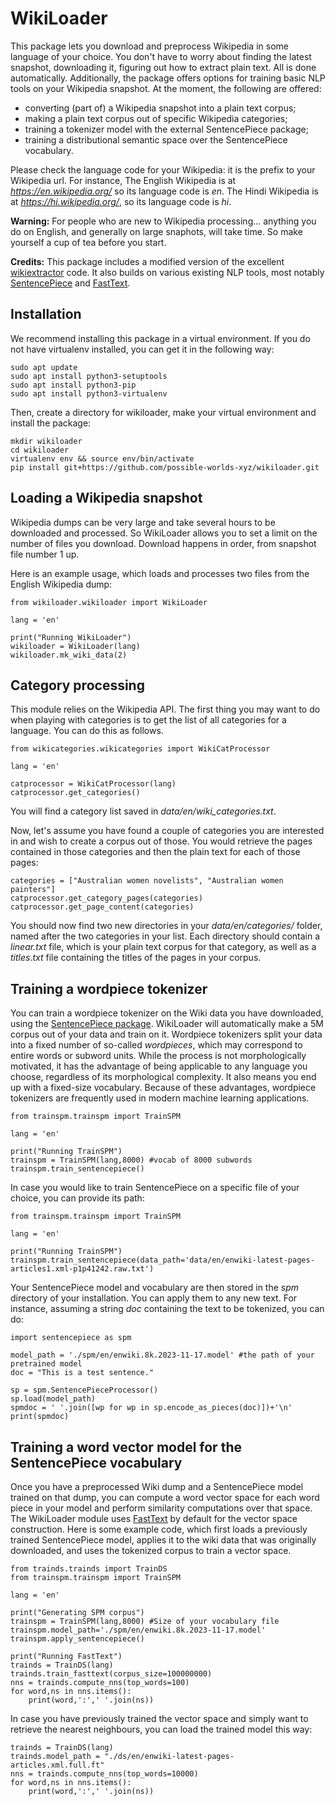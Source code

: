 # WikiLoader

This package lets you download and preprocess Wikipedia in some language of your choice. You don't have to worry about finding the latest snapshot, downloading it, figuring out how to extract plain text. All is done automatically. Additionally, the package offers options for training basic NLP tools on your Wikipedia snapshot. At the moment, the following are offered:

* converting (part of) a Wikipedia snapshot into a plain text corpus;
* making a plain text corpus out of specific Wikipedia categories;
* training a tokenizer model with the external SentencePiece package;
* training a distributional semantic space over the SentencePiece vocabulary.

Please check the language code for your Wikipedia: it is the prefix to your Wikipedia url. For instance, The English Wikipedia is at *https://en.wikipedia.org/* so its language code is *en*. The Hindi Wikipedia is at *https://hi.wikipedia.org/*, so its language code is *hi*.

**Warning:** For people who are new to Wikipedia processing... anything you do on English, and generally on large snaphots, will take time. So make yourself a cup of tea before you start.

**Credits:** This package includes a modified version of the excellent [wikiextractor](https://github.com/attardi/wikiextractor) code. It also builds on various existing NLP tools, most notably [SentencePiece](https://github.com/google/sentencepiece) and [FastText](https://github.com/facebookresearch/fastText).


## Installation

We recommend installing this package in a virtual environment. If you do not have virtualenv installed, you can get it in the following way: 

```
sudo apt update
sudo apt install python3-setuptools
sudo apt install python3-pip
sudo apt install python3-virtualenv
```

Then, create a directory for wikiloader, make your virtual environment and install the package:

```
mkdir wikiloader
cd wikiloader
virtualenv env && source env/bin/activate
pip install git+https://github.com/possible-worlds-xyz/wikiloader.git
```


## Loading a Wikipedia snapshot

Wikipedia dumps can be very large and take several hours to be downloaded and processed. So WikiLoader allows you to set a limit on the number of files you download. Download happens in order, from snapshot file number 1 up.

Here is an example usage, which loads and processes two files from the English Wikipedia dump:

```
from wikiloader.wikiloader import WikiLoader

lang = 'en'

print("Running WikiLoader")
wikiloader = WikiLoader(lang)
wikiloader.mk_wiki_data(2)

```

## Category processing

This module relies on the Wikipedia API. The first thing you may want to do when playing with categories is to get the list of all categories for a language. You can do this as follows.


```
from wikicategories.wikicategories import WikiCatProcessor

lang = 'en'

catprocessor = WikiCatProcessor(lang)
catprocessor.get_categories()
```

You will find a category list saved in *data/en/wiki_categories.txt*.

Now, let's assume you have found a couple of categories you are interested in and wish to create a corpus out of those. You would retrieve the pages contained in those categories and then the plain text for each of those pages:

```
categories = ["Australian women novelists", "Australian women painters"]
catprocessor.get_category_pages(categories)
catprocessor.get_page_content(categories)
```

You should now find two new directories in your *data/en/categories/* folder, named after the two categories in your list. Each directory should contain a *linear.txt* file, which is your plain text corpus for that category, as well as a *titles.txt* file containing the titles of the pages in your corpus.


## Training a wordpiece tokenizer

You can train a wordpiece tokenizer on the Wiki data you have downloaded, using the [SentencePiece package](https://github.com/google/sentencepiece). WikiLoader will automatically make a 5M corpus out of your data and train on it. Wordpiece tokenizers split your data into a fixed number of so-called *wordpieces*, which may correspond to entire words or subword units. While the process is not morphologically motivated, it has the advantage of being applicable to any language you choose, regardless of its morphological complexity. It also means you end up with a fixed-size vocabulary. Because of these advantages, wordpiece tokenizers are frequently used in modern machine learning applications. 

```
from trainspm.trainspm import TrainSPM

lang = 'en'

print("Running TrainSPM")
trainspm = TrainSPM(lang,8000) #vocab of 8000 subwords
trainspm.train_sentencepiece()
```

In case you would like to train SentencePiece on a specific file of your choice, you can provide its path:

```
from trainspm.trainspm import TrainSPM

lang = 'en'

print("Running TrainSPM")
trainspm.train_sentencepiece(data_path='data/en/enwiki-latest-pages-articles1.xml-p1p41242.raw.txt')
```

Your SentencePiece model and vocabulary are then stored in the *spm* directory of your installation. You can apply them to any new text. For instance, assuming a string *doc* containing the text to be tokenized, you can do:

```
import sentencepiece as spm

model_path = './spm/en/enwiki.8k.2023-11-17.model' #the path of your pretrained model
doc = "This is a test sentence."

sp = spm.SentencePieceProcessor()
sp.load(model_path)
spmdoc = ' '.join([wp for wp in sp.encode_as_pieces(doc)])+'\n'
print(spmdoc)

```


## Training a word vector model for the SentencePiece vocabulary

Once you have a preprocessed Wiki dump and a SentencePiece model trained on that dump, you can compute a word vector space for each word piece in your model and perform similarity computations over that space. The WikiLoader module uses [FastText](https://github.com/facebookresearch/fastText) by default for the vector space construction. Here is some example code, which first loads a previously trained SentencePiece model, applies it to the wiki data that was originally downloaded, and uses the tokenized corpus to train a vector space.

```
from trainds.trainds import TrainDS
from trainspm.trainspm import TrainSPM

lang = 'en'

print("Generating SPM corpus")
trainspm = TrainSPM(lang,8000) #Size of your vocabulary file
trainspm.model_path='./spm/en/enwiki.8k.2023-11-17.model'
trainspm.apply_sentencepiece()

print("Running FastText")
trainds = TrainDS(lang)
trainds.train_fasttext(corpus_size=100000000)
nns = trainds.compute_nns(top_words=100)
for word,ns in nns.items():
    print(word,':',' '.join(ns))
```

In case you have previously trained the vector space and simply want to retrieve the nearest neighbours, you can load the trained model this way:

```
trainds = TrainDS(lang)
trainds.model_path = "./ds/en/enwiki-latest-pages-articles.xml.full.ft"
nns = trainds.compute_nns(top_words=10000)
for word,ns in nns.items():
    print(word,':',' '.join(ns))
```


